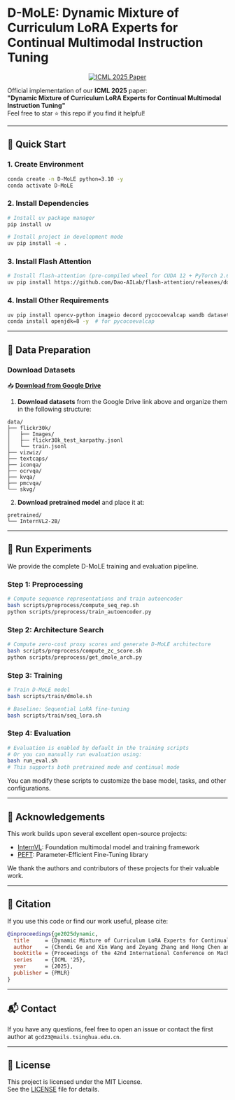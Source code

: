 # D-MoLE: Dynamic Mixture of Curriculum LoRA Experts for Continual Multimodal Instruction Tuning

<p align="center">
  <a href="https://arxiv.org/abs/2506.11672">
    <img src="https://img.shields.io/badge/ICML_2025-Paper-blue?style=for-the-badge&logo=readthedocs" alt="ICML 2025 Paper">
  </a>
</p>

Official implementation of our **ICML 2025** paper:  
**"Dynamic Mixture of Curriculum LoRA Experts for Continual Multimodal Instruction Tuning"**  
Feel free to star ⭐ this repo if you find it helpful!

---

## 🚀 Quick Start

### 1. Create Environment
```bash
conda create -n D-MoLE python=3.10 -y
conda activate D-MoLE
```

### 2. Install Dependencies
```bash
# Install uv package manager
pip install uv

# Install project in development mode
uv pip install -e .
```

### 3. Install Flash Attention
```bash
# Install flash-attention (pre-compiled wheel for CUDA 12 + PyTorch 2.6)
uv pip install https://github.com/Dao-AILab/flash-attention/releases/download/v2.7.4.post1/flash_attn-2.7.4.post1+cu12torch2.6cxx11abiFALSE-cp310-cp310-linux_x86_64.whl
```

### 4. Install Other Requirements
```bash
uv pip install opencv-python imageio decord pycocoevalcap wandb datasets
conda install openjdk=8 -y  # for pycocoevalcap
```

---

## 📁 Data Preparation

### Download Datasets

📥 **[Download from Google Drive](https://drive.google.com/file/d/1Ai9u3rwNctyMF8k3v3N3AwGR5ax6pAjD/view?usp=drive_link)**

1. **Download datasets** from the Google Drive link above and organize them in the following structure:
```
data/
├── flickr30k/
│   ├── Images/
│   ├── flickr30k_test_karpathy.jsonl
│   └── train.jsonl
├── vizwiz/
├── textcaps/
├── iconqa/
├── ocrvqa/
├── kvqa/
├── pmcvqa/
└── skvg/
```

2. **Download pretrained model** and place it at:
```
pretrained/
└── InternVL2-2B/
```

---

## 🧪 Run Experiments

We provide the complete D-MoLE training and evaluation pipeline.

### Step 1: Preprocessing
```bash
# Compute sequence representations and train autoencoder
bash scripts/preprocess/compute_seq_rep.sh
python scripts/preprocess/train_autoencoder.py
```

### Step 2: Architecture Search
```bash
# Compute zero-cost proxy scores and generate D-MoLE architecture
bash scripts/preprocess/compute_zc_score.sh
python scripts/preprocess/get_dmole_arch.py
```

### Step 3: Training
```bash
# Train D-MoLE model
bash scripts/train/dmole.sh

# Baseline: Sequential LoRA fine-tuning
bash scripts/train/seq_lora.sh
```

### Step 4: Evaluation
```bash
# Evaluation is enabled by default in the training scripts
# Or you can manually run evaluation using:
bash run_eval.sh
# This supports both pretrained mode and continual mode
```

You can modify these scripts to customize the base model, tasks, and other configurations.

---

## 🙏 Acknowledgements

This work builds upon several excellent open-source projects:

- [InternVL](https://github.com/OpenGVLab/InternVL): Foundation multimodal model and training framework
- [PEFT](https://github.com/huggingface/peft): Parameter-Efficient Fine-Tuning library

We thank the authors and contributors of these projects for their valuable work.

---

## 📄 Citation

If you use this code or find our work useful, please cite:

```bibtex
@inproceedings{ge2025dynamic,
  title     = {Dynamic Mixture of Curriculum LoRA Experts for Continual Multimodal Instruction Tuning},
  author    = {Chendi Ge and Xin Wang and Zeyang Zhang and Hong Chen and Jiapei Fan and Longtao Huang and Hui Xue and Wenwu Zhu},
  booktitle = {Proceedings of the 42nd International Conference on Machine Learning},
  series    = {ICML '25},
  year      = {2025},
  publisher = {PMLR}
}
```

---

## 📬 Contact

If you have any questions, feel free to open an issue or contact the first author at `gcd23@mails.tsinghua.edu.cn`.

---

## 🪪 License

This project is licensed under the MIT License.  
See the [LICENSE](./LICENSE) file for details.